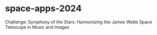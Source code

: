 # space-apps-2024
Challenge: Symphony of the Stars: Harmonizing the James Webb Space Telescope in Music and Images
